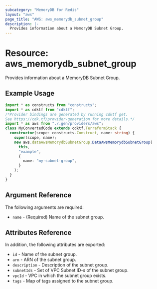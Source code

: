 ```yaml
---
subcategory: "MemoryDB for Redis"
layout: "aws"
page_title: "AWS: aws_memorydb_subnet_group"
description: |-
  Provides information about a MemoryDB Subnet Group.
---
```


# Resource: aws_memorydb_subnet_group

Provides information about a MemoryDB Subnet Group.

## Example Usage

```typescript
import * as constructs from "constructs";
import * as cdktf from "cdktf";
/*Provider bindings are generated by running cdktf get.
See https://cdk.tf/provider-generation for more details.*/
import * as aws from "./.gen/providers/aws";
class MyConvertedCode extends cdktf.TerraformStack {
  constructor(scope: constructs.Construct, name: string) {
    super(scope, name);
    new aws.dataAwsMemorydbSubnetGroup.DataAwsMemorydbSubnetGroup(
      this,
      "example",
      {
        name: "my-subnet-group",
      }
    );
  }
}

```

## Argument Reference

The following arguments are required:

* `name` - (Required) Name of the subnet group.

## Attributes Reference

In addition, the following attributes are exported:

* `id` - Name of the subnet group.
* `arn` - ARN of the subnet group.
* `description` - Description of the subnet group.
* `subnetIds` - Set of VPC Subnet ID-s of the subnet group.
* `vpcId` - VPC in which the subnet group exists.
* `tags` - Map of tags assigned to the subnet group.

<!-- cache-key: cdktf-0.17.0-pre.15 input-48c36e23b0a6b2d834cc5d40dd92fa3ad9d7a9dc77bf36e5fe0148212088b0a7 -->